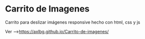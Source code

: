 # Carrito de Imagenes

Carrito para deslizar imágenes responsive hecho con html, css y js

Ver -->https://axlbg.github.io/Carrito-de-imagenes/

